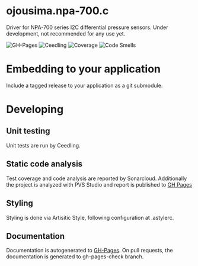 # ojousima.npa-700.c
Driver for NPA-700 series I2C differential pressure sensors. Under development, not recommended for any use yet.

![GH-Pages](https://github.com/VentilatorCrowdFinland/vcf.npa-700.c/workflows/GH-Pages/badge.svg)
![Ceedling](https://github.com/VentilatorCrowdFinland/vcf.npa-700.c/workflows/Ceedling/badge.svg)
![Coverage](https://sonarcloud.io/api/project_badges/measure?project=VentilatorCrowdFinland_vcf.npa-700.c&metric=coverage)
![Code Smells](https://sonarcloud.io/api/project_badges/measure?project=VentilatorCrowdFinland_vcf.npa-700.c&metric=code_smells)

# Embedding to your application
Include a tagged release to your application as a git submodule. 

# Developing
## Unit testing
Unit tests are run by Ceedling.

## Static code analysis
Test coverage and code analysis are reported by Sonarcloud. Additionally the project is analyzed with PVS Studio and report is published to [GH Pages](https://ventilatorcrowdfinland.github.io/vcf.npa-700.c/fullhtml)

## Styling
Styling is done via Artisitic Style, following configuration at .astylerc. 

## Documentation
Documentation is autogenerated to [GH-Pages](https://ventilatorcrowdfinland.github.io/vcf.npa-700.c/).
On pull requests, the documentation is generated to gh-pages-check branch.
